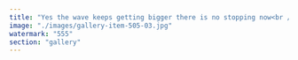 ```yaml
---
title: "Yes the wave keeps getting bigger there is no stopping now<br /><br />pumpeth"
image: "./images/gallery-item-505-03.jpg"
watermark: "555"
section: "gallery"
---
```

